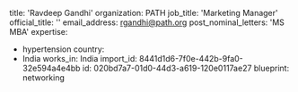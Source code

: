 title: 'Ravdeep Gandhi'
organization: PATH
job_title: 'Marketing Manager'
official_title: ''
email_address: rgandhi@path.org
post_nominal_letters: 'MS MBA'
expertise:
  - hypertension
country:
  - India
works_in: India
import_id: 8441d1d6-7f0e-442b-9fa0-32e594a4e4bb
id: 020bd7a7-01d0-44d3-a619-120e0117ae27
blueprint: networking
